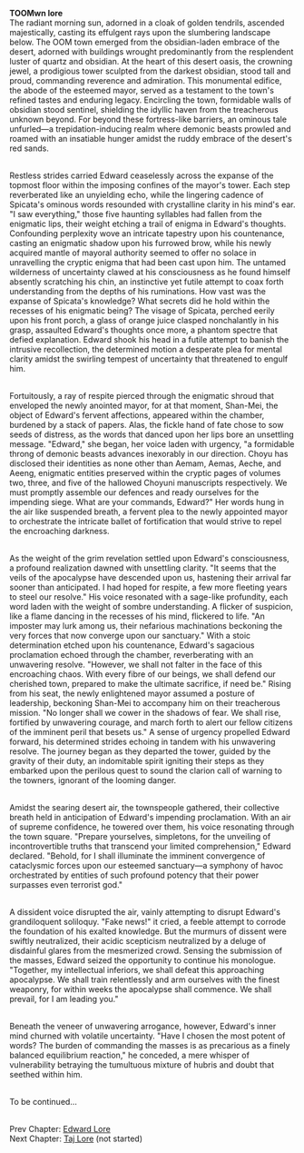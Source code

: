 **TOOMwn lore**<br>
The radiant morning sun, adorned in a cloak of golden tendrils, ascended majestically, casting its effulgent rays upon the slumbering landscape below. The OOM town emerged from the obsidian-laden embrace of the desert, adorned with buildings wrought predominantly from the resplendent luster of quartz and obsidian. At the heart of this desert oasis, the crowning jewel, a prodigious tower sculpted from the darkest obsidian, stood tall and proud, commanding reverence and admiration. This monumental edifice, the abode of the esteemed mayor, served as a testament to the town's refined tastes and enduring legacy. Encircling the town, formidable walls of obsidian stood sentinel, shielding the idyllic haven from the treacherous unknown beyond. For beyond these fortress-like barriers, an ominous tale unfurled—a trepidation-inducing realm where demonic beasts prowled and roamed with an insatiable hunger amidst the ruddy embrace of the desert's red sands. <br><br>

Restless strides carried Edward ceaselessly across the expanse of the topmost floor within the imposing confines of the mayor's tower. Each step reverberated like an unyielding echo, while the lingering cadence of Spicata's ominous words resounded with crystalline clarity in his mind's ear. "I saw everything," those five haunting syllables had fallen from the enigmatic lips, their weight etching a trail of enigma in Edward's thoughts. Confounding perplexity wove an intricate tapestry upon his countenance, casting an enigmatic shadow upon his furrowed brow, while his newly acquired mantle of mayoral authority seemed to offer no solace in unravelling the cryptic enigma that had been cast upon him. The untamed wilderness of uncertainty clawed at his consciousness as he found himself absently scratching his chin, an instinctive yet futile attempt to coax forth understanding from the depths of his ruminations. How vast was the expanse of Spicata's knowledge? What secrets did he hold within the recesses of his enigmatic being? The visage of Spicata, perched eerily upon his front porch, a glass of orange juice clasped nonchalantly in his grasp, assaulted Edward's thoughts once more, a phantom spectre that defied explanation. Edward shook his head in a futile attempt to banish the intrusive recollection, the determined motion a desperate plea for mental clarity amidst the swirling tempest of uncertainty that threatened to engulf him. <br><br>

Fortuitously, a ray of respite pierced through the enigmatic shroud that enveloped the newly anointed mayor, for at that moment, Shan-Mei, the object of Edward's fervent affections, appeared within the chamber, burdened by a stack of papers. Alas, the fickle hand of fate chose to sow seeds of distress, as the words that danced upon her lips bore an unsettling message. "Edward," she began, her voice laden with urgency, "a formidable throng of demonic beasts advances inexorably in our direction. Choyu has disclosed their identities as none other than Aemam, Aemas, Aeche, and Aeeng, enigmatic entities preserved within the cryptic pages of volumes two, three, and five of the hallowed Choyuni manuscripts respectively. We must promptly assemble our defences and ready ourselves for the impending siege. What are your commands, Edward?" Her words hung in the air like suspended breath, a fervent plea to the newly appointed mayor to orchestrate the intricate ballet of fortification that would strive to repel the encroaching darkness. <br><br>


As the weight of the grim revelation settled upon Edward's consciousness, a profound realization dawned with unsettling clarity. "It seems that the veils of the apocalypse have descended upon us, hastening their arrival far sooner than anticipated. I had hoped for respite, a few more fleeting years to steel our resolve." His voice resonated with a sage-like profundity, each word laden with the weight of sombre understanding. A flicker of suspicion, like a flame dancing in the recesses of his mind, flickered to life. "An imposter may lurk among us, their nefarious machinations beckoning the very forces that now converge upon our sanctuary." With a stoic determination etched upon his countenance, Edward's sagacious proclamation echoed through the chamber, reverberating with an unwavering resolve. "However, we shall not falter in the face of this encroaching chaos. With every fibre of our beings, we shall defend our cherished town, prepared to make the ultimate sacrifice, if need be." Rising from his seat, the newly enlightened mayor assumed a posture of leadership, beckoning Shan-Mei to accompany him on their treacherous mission. "No longer shall we cower in the shadows of fear. We shall rise, fortified by unwavering courage, and march forth to alert our fellow citizens of the imminent peril that besets us." A sense of urgency propelled Edward forward, his determined strides echoing in tandem with his unwavering resolve. The journey began as they departed the tower, guided by the gravity of their duty, an indomitable spirit igniting their steps as they embarked upon the perilous quest to sound the clarion call of warning to the towners, ignorant of the looming danger. <br><br>

Amidst the searing desert air, the townspeople gathered, their collective breath held in anticipation of Edward's impending proclamation. With an air of supreme confidence, he towered over them, his voice resonating through the town square. "Prepare yourselves, simpletons, for the unveiling of incontrovertible truths that transcend your limited comprehension," Edward declared. "Behold, for I shall illuminate the imminent convergence of cataclysmic forces upon our esteemed sanctuary—a symphony of havoc orchestrated by entities of such profound potency that their power surpasses even terrorist god." <br><br>

A dissident voice disrupted the air, vainly attempting to disrupt Edward's grandiloquent soliloquy. "Fake news!" it cried, a feeble attempt to corrode the foundation of his exalted knowledge. But the murmurs of dissent were swiftly neutralized, their acidic scepticism neutralized by a deluge of disdainful glares from the mesmerized crowd. Sensing the submission of the masses, Edward seized the opportunity to continue his monologue. "Together, my intellectual inferiors, we shall defeat this approaching apocalypse. We shall train relentlessly and arm ourselves with the finest weaponry, for within weeks the apocalypse shall commence. We shall prevail, for I am leading you." <br><br>

Beneath the veneer of unwavering arrogance, however, Edward's inner mind churned with volatile uncertainty. "Have I chosen the most potent of words? The burden of commanding the masses is as precarious as a finely balanced equilibrium reaction," he conceded, a mere whisper of vulnerability betraying the tumultuous mixture of hubris and doubt that seethed within him. <br><br>

To be continued…<br><br>

Prev Chapter: <a href="https://grimreaper2654.github.io/Notes/notes/Lore3">Edward Lore</a><br>
Next Chapter: <a href="https://grimreaper2654.github.io/Notes/notes/Lore5">Taj Lore</a> (not started)
